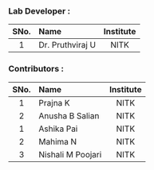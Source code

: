 ### Lab Developer :

| SNo. | Name | Institute |
| :--: | :-- | :-------: |
|  1   | Dr. Pruthviraj U | NITK |

### Contributors :

| SNo. | Name | Institute |
| :--: | :-- | :-------: |
|  1   | Prajna K | NITK |
|  2   | Anusha B Salian | NITK |
|  1   | Ashika Pai| NITK |
|  2   | Mahima N  | NITK |
|  3   | Nishali M Poojari | NITK |
